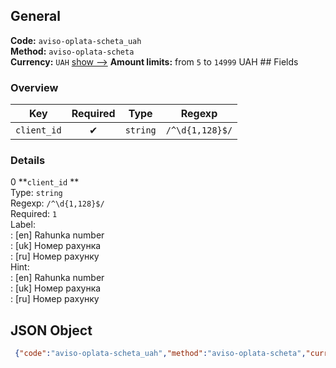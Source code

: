 ## General 
**Code:** `aviso-oplata-scheta_uah`  
**Method:** `aviso-oplata-scheta`  
**Currency:** `UAH` [show -->]() 
**Amount limits:** from `5`  to `14999`  UAH ## Fields 
### Overview 
|Key|Required|Type|Regexp| 
|:---:|:---:|:---:|:---:| 
|`client_id` |✔ |`string` |`/^\d{1,128}$/` | 
 
### Details 
0 **`client_id` **  
Type: `string`  
Regexp: `/^\d{1,128}$/`  
Required: `1`  
Label:  
: [en] Rahunka number  
: [uk] Номер рахунка  
: [ru] Номер рахунку  
Hint:  
: [en] Rahunka number  
: [uk] Номер рахунка  
: [ru] Номер рахунку  
## JSON Object 
```json
 {"code":"aviso-oplata-scheta_uah","method":"aviso-oplata-scheta","currency":"UAH","fields":[{"key":"client_id","type":"string","label":{"en":"Rahunka number","uk":"\u041d\u043e\u043c\u0435\u0440 \u0440\u0430\u0445\u0443\u043d\u043a\u0430","ru":"\u041d\u043e\u043c\u0435\u0440 \u0440\u0430\u0445\u0443\u043d\u043a\u0443"},"regexp":"\/^\\d{1,128}$\/","required":true,"position":1,"hint":{"en":"Rahunka number","uk":"\u041d\u043e\u043c\u0435\u0440 \u0440\u0430\u0445\u0443\u043d\u043a\u0430","ru":"\u041d\u043e\u043c\u0435\u0440 \u0440\u0430\u0445\u0443\u043d\u043a\u0443"},"example":"487949"}],"amount_min":5,"amount_max":14999}```  
